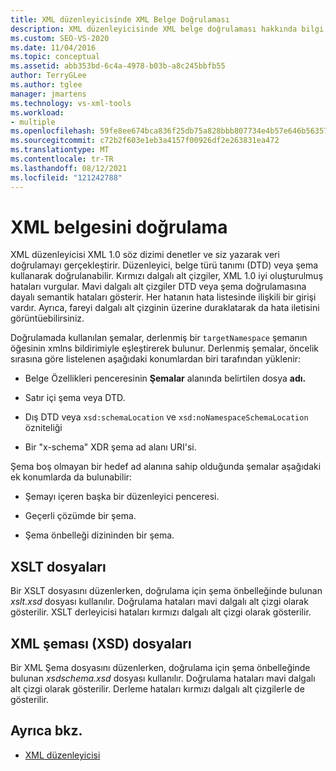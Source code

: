```yaml
---
title: XML düzenleyicisinde XML Belge Doğrulaması
description: XML düzenleyicisinde XML belge doğrulaması hakkında bilgi edinmek, XML 1.0 söz dizimi denetimi yapmayı ve siz yazarak veri doğrulamayı nasıl gerçekleştiriyor?
ms.custom: SEO-VS-2020
ms.date: 11/04/2016
ms.topic: conceptual
ms.assetid: abb353bd-6c4a-4978-b03b-a8c245bbfb55
author: TerryGLee
ms.author: tglee
manager: jmartens
ms.technology: vs-xml-tools
ms.workload:
- multiple
ms.openlocfilehash: 59fe8ee674bca836f25db75a828bbb807734e4b57e646b563570bae3355b766e
ms.sourcegitcommit: c72b2f603e1eb3a4157f00926df2e263831ea472
ms.translationtype: MT
ms.contentlocale: tr-TR
ms.lasthandoff: 08/12/2021
ms.locfileid: "121242788"
---
```

# <a name="xml-document-validation"></a>XML belgesini doğrulama

XML düzenleyicisi XML 1.0 söz dizimi denetler ve siz yazarak veri doğrulamayı gerçekleştirir. Düzenleyici, belge türü tanımı (DTD) veya şema kullanarak doğrulanabilir. Kırmızı dalgalı alt çizgiler, XML 1.0 iyi oluşturulmuş hataları vurgular. Mavi dalgalı alt çizgiler DTD veya şema doğrulamasına dayalı semantik hataları gösterir. Her hatanın hata listesinde ilişkili bir girişi vardır. Ayrıca, fareyi dalgalı alt çizginin üzerine duraklatarak da hata iletisini görüntüebilirsiniz.

Doğrulamada kullanılan şemalar, derlenmiş bir `targetNamespace` şemanın öğesinin xmlns bildirimiyle eşleştirerek bulunur. Derlenmiş şemalar, öncelik sırasına göre listelenen aşağıdaki konumlardan biri tarafından yüklenir:

- Belge Özellikleri penceresinin **Şemalar** alanında belirtilen dosya **adı.**

- Satır içi şema veya DTD.

- Dış DTD veya `xsd:schemaLocation` ve `xsd:noNamespaceSchemaLocation` özniteliği

- Bir "x-schema" XDR şema ad alanı URI'si.

Şema boş olmayan bir hedef ad alanına sahip olduğunda şemalar aşağıdaki ek konumlarda da bulunabilir:

- Şemayı içeren başka bir düzenleyici penceresi.

- Geçerli çözümde bir şema.

- Şema önbelleği dizininden bir şema.

## <a name="xslt-files"></a>XSLT dosyaları
Bir XSLT dosyasını düzenlerken, doğrulama için şema önbelleğinde bulunan *xslt.xsd* dosyası kullanılır. Doğrulama hataları mavi dalgalı alt çizgi olarak gösterilir. XSLT derleyicisi hataları kırmızı dalgalı alt çizgi olarak gösterilir.

## <a name="xml-schema-xsd-files"></a>XML şeması (XSD) dosyaları
Bir XML Şema dosyasını düzenlerken, doğrulama için şema önbelleğinde bulunan *xsdschema.xsd* dosyası kullanılır. Doğrulama hataları mavi dalgalı alt çizgi olarak gösterilir. Derleme hataları kırmızı dalgalı alt çizgilerle de gösterilir.

## <a name="see-also"></a>Ayrıca bkz.

- [XML düzenleyicisi](../xml-tools/xml-editor.md)
